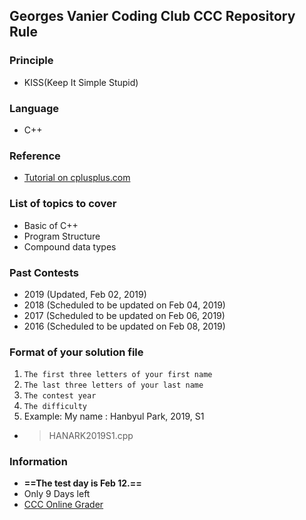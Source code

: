 ## Georges Vanier Coding Club CCC Repository Rule

### Principle
- KISS(Keep It Simple Stupid)

### Language
- C++

### Reference
- [Tutorial on cplusplus.com](http://www.cplusplus.com/doc/tutorial/)

### List of topics to cover
- Basic of C++
- Program Structure
- Compound data types

### Past Contests
- 2019 (Updated, Feb 02, 2019)
- 2018 (Scheduled to be updated on Feb 04, 2019)
- 2017 (Scheduled to be updated on Feb 06, 2019)
- 2016 (Scheduled to be updated on Feb 08, 2019)

### Format of your solution file
1. `The first three letters of your first name`
2. `The last three letters of your last name`
3. 	`The contest year`
4. 	`The difficulty`
5. 	Example: My name : Hanbyul Park, 2019, S1
- > HANARK2019S1.cpp

### Information
- **==The test day is Feb 12.==**
- Only 9 Days left
- [CCC Online Grader](https://cccgrader.com/)
